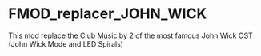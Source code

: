 # FMOD_replacer_JOHN_WICK
This mod replace the Club Music by 2 of the most famous John Wick OST (John Wick Mode and LED Spirals)
